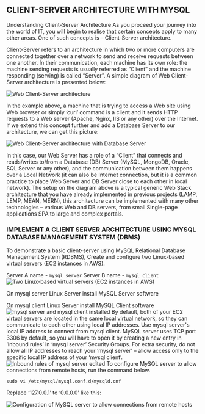 ## CLIENT-SERVER ARCHITECTURE WITH MYSQL

Understanding Client-Server Architecture
As you proceed your journey into the world of IT, you will begin to realise that certain concepts apply to many other areas. One of such concepts is – Client-Server architecture.

Client-Server refers to an architecture in which two or more computers are connected together over a network to send and receive requests between one another. In their communication, each machine has its own role: the machine sending requests is usually referred as “Client” and the machine responding (serving) is called “Server”.
A simple diagram of Web Client-Server architecture is presented below:

![Web Client-Server architecture](https://github.com/Ktaiwo23/Darey.io-projects/assets/134460769/6b338423-9a78-4757-bd36-146e3687c13e)

In the example above, a machine that is trying to access a Web site using Web browser or simply ‘curl’ command is a client and it sends HTTP requests to a Web server (Apache, Nginx, IIS or any other) over the Internet. If we extend this concept further and add a Database Server to our architecture, we can get this picture:

![Web Client-Server architecture with Database Server](https://github.com/Ktaiwo23/Darey.io-projects/assets/134460769/0747b853-05e0-46f2-a019-58afa95f91fc)

In this case, our Web Server has a role of a “Client” that connects and reads/writes to/from a Database (DB) Server (MySQL, MongoDB, Oracle, SQL Server or any other), and the communication between them happens over a Local Network (it can also be Internet connection, but it is a common practice to place Web Server and DB Server close to each other in local network).
The setup on the diagram above is a typical generic Web Stack architecture that you have already implemented in previous projects (LAMP, LEMP, MEAN, MERN), this architecture can be implemented with many other technologies – various Web and DB servers, from small Single-page applications SPA to large and complex portals.

### IMPLEMENT A CLIENT SERVER ARCHITECTURE USING MYSQL DATABASE MANAGEMENT SYSTEM (DBMS)

To demonstrate a basic client-server using MySQL Relational Database Management System (RDBMS), Create and configure two Linux-based virtual servers (EC2 instances in AWS).

Server A name - `mysql server`
Server B name - `mysql client`
![Two Linux-based virtual servers (EC2 instances in AWS)](https://github.com/Ktaiwo23/Darey.io-projects/assets/134460769/39465e91-f909-425c-8592-9e0ad1cd6fc2)

On mysql server Linux Server install MySQL Server software

On mysql client Linux Server install MySQL Client software 
![mysql server and mysql client installed](https://github.com/Ktaiwo23/Darey.io-projects/assets/134460769/ab4d65ed-445a-4b01-8b33-8f9a2ea1bb2b)
By default, both of your EC2 virtual servers are located in the same local virtual network, so they can communicate to each other using local IP addresses. Use mysql server's local IP address to connect from mysql client. MySQL server uses TCP port 3306 by default, so you will have to open it by creating a new entry in ‘Inbound rules’ in ‘mysql server’ Security Groups. For extra security, do not allow all IP addresses to reach your ‘mysql server’ – allow access only to the specific local IP address of your ‘mysql client’.
![Inbound rules of mysql server edited](https://github.com/Ktaiwo23/Darey.io-projects/assets/134460769/b994b16c-c112-420c-b427-f3ef6c4e8e76)
To configure MySQL server to allow connections from remote hosts, run the command below.

`sudo vi /etc/mysql/mysql.conf.d/mysqld.cnf`

Replace ‘127.0.0.1’ to ‘0.0.0.0’ like this:

![Configuration of MySQL server to allow connections from remote hosts](https://github.com/Ktaiwo23/Darey.io-projects/assets/134460769/5712c03b-8d9c-456c-9c49-fee9ee85f62e)


